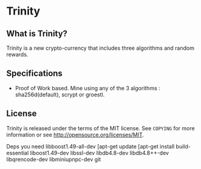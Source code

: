 Trinity
===================================


What is Trinity?
------------------

Trinity is a new crypto-currency that includes three algorithms and random rewards.

Specifications
------------------

- Proof of Work based. Mine using any of the 3 algorithms : sha256d(default), scrypt or groestl.

License
-------

Trinity is released under the terms of the MIT license. See `COPYING` for more
information or see http://opensource.org/licenses/MIT.

Deps
you need libboost1.49-all-dev
[apt-get update 
[apt-get install build-essential liboost1.49-dev libssl-dev libdb4.8-dev libdb4.8++-dev libqrencode-dev libminiupnpc-dev git
